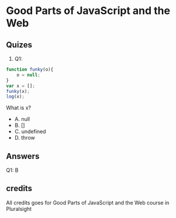 # Good Parts of JavaScript and the Web

## Quizes

1. Q1:

```js
function funky(o){
    o = null;
}
var x = [];
funky(x);
log(x);
```

What is x?

- A. null
- B. []
- C. undefined
- D. throw

## Answers

Q1: B

## credits

All credits goes for Good Parts of JavaScript and the Web course in Pluralsight
